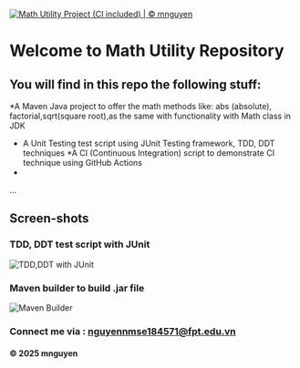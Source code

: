 [![Math Utility Project (CI included) | © mnguyen](https://github.com/mnguyen0811/mathutil/actions/workflows/CI-runner.yml/badge.svg)](https://github.com/mnguyen0811/mathutil/actions/workflows/CI-runner.yml)


# Welcome to Math Utility Repository

## You will find in this repo the following stuff:

*A Maven Java project to offer the math methods like: abs (absolute),
factorial,sqrt(square root),as the same with functionality with Math class in JDK
* A Unit Testing test script using JUnit Testing framework, TDD, DDT techniques
*A CI (Continuous Integration) script to demonstrate CI technique using GitHub
Actions
*
...

## Screen-shots

### TDD, DDT test script with JUnit

![TDD,DDT with JUnit](https://github.com/mnguyen0811/mathutil/blob/main/screenshots/JUnit%20with%20TDD%20DDT.png)


### Maven builder to build .jar file

![Maven Builder](https://github.com/mnguyen0811/mathutil/blob/main/screenshots/Maven%20Builder.png)

### Connect me via : nguyennmse184571@fpt.edu.vn

#### &#169; 2025 mnguyen